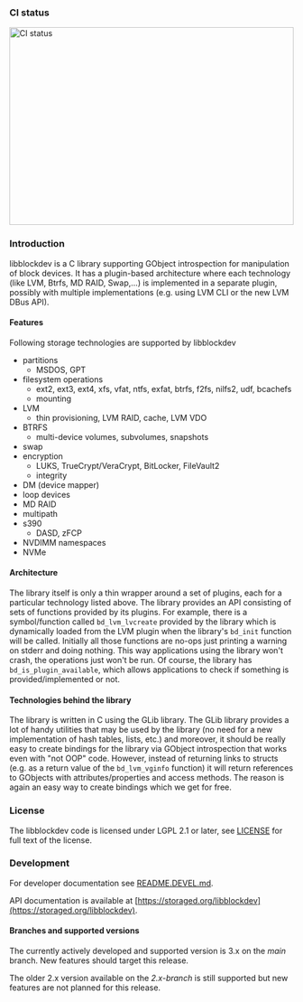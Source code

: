 ### CI status

<img alt="CI status" src="https://fedorapeople.org/groups/storage_apis/statuses/libblockdev-master.svg" width="100%" height="350ex" />

### Introduction

libblockdev is a C library supporting GObject introspection for manipulation of
block devices. It has a plugin-based architecture where each technology (like
LVM, Btrfs, MD RAID, Swap,...) is implemented in a separate plugin, possibly
with multiple implementations (e.g. using LVM CLI or the new LVM DBus API).

#### Features

Following storage technologies are supported by libblockdev

 - partitions
   - MSDOS, GPT
 - filesystem operations
   - ext2, ext3, ext4, xfs, vfat, ntfs, exfat, btrfs, f2fs, nilfs2, udf, bcachefs
   - mounting
 - LVM
   - thin provisioning, LVM RAID, cache, LVM VDO
 - BTRFS
   - multi-device volumes, subvolumes, snapshots
 - swap
 - encryption
   - LUKS, TrueCrypt/VeraCrypt, BitLocker, FileVault2
   - integrity
 - DM (device mapper)
 - loop devices
 - MD RAID
 - multipath
 - s390
   - DASD, zFCP
 - NVDIMM namespaces
 - NVMe

#### Architecture

The library itself is only a thin wrapper around a set of plugins, each for a
particular technology listed above. The library provides an API consisting of
sets of functions provided by its plugins. For example, there is a
symbol/function called ``bd_lvm_lvcreate`` provided by the library which is
dynamically loaded from the LVM plugin when the library's ``bd_init`` function
will be called. Initially all those functions are no-ops just printing a warning
on stderr and doing nothing. This way applications using the library won't
crash, the operations just won't be run. Of course, the library
has ``bd_is_plugin_available``, which allows applications to check if something
is provided/implemented or not.

#### Technologies behind the library

The library is written in C using the GLib library. The GLib library provides a
lot of handy utilities that may be used by the library (no need for a new
implementation of hash tables, lists, etc.) and moreover, it should be really
easy to create bindings for the library via GObject introspection that works
even with "not OOP" code. However, instead of returning links to structs
(e.g. as a return value of the ``bd_lvm_vginfo`` function) it will return
references to GObjects with attributes/properties and access methods. The reason
is again an easy way to create bindings which we get for free.

### License

The libblockdev code is licensed under LGPL 2.1 or later, see [LICENSE](LICENSE)
for full text of the license.

### Development

For developer documentation see [README.DEVEL.md](README.DEVEL.md).

API documentation is available at [https://storaged.org/libblockdev](https://storaged.org/libblockdev).

#### Branches and supported versions

The currently actively developed and supported version is 3.x on the *main* branch.
New features should target this release.

The older 2.x version available on the *2.x-branch* is still supported but new features
are not planned for this release.
